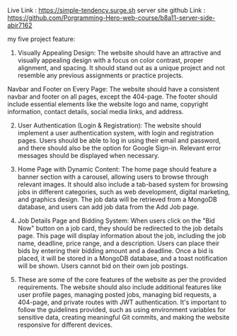  Live Link : https://simple-tendency.surge.sh
 server site github Link : https://github.com/Porgramming-Hero-web-course/b8a11-server-side-abir7162

my five project feature:

1. Visually Appealing Design: The website should have an attractive and visually appealing design with a focus on color contrast, proper alignment, and spacing. It should stand out as a unique project and not resemble any previous assignments or practice projects.

Navbar and Footer on Every Page: The website should have a consistent navbar and footer on all pages, except the 404-page. The footer should include essential elements like the website logo and name, copyright information, contact details, social media links, and address.

2. User Authentication (Login & Registration): The website should implement a user authentication system, with login and registration pages. Users should be able to log in using their email and password, and there should also be the option for Google Sign-in. Relevant error messages should be displayed when necessary.

3. Home Page with Dynamic Content: The home page should feature a banner section with a carousel, allowing users to browse through relevant images. It should also include a tab-based system for browsing jobs in different categories, such as web development, digital marketing, and graphics design. The job data will be retrieved from a MongoDB database, and users can add job data from the Add Job page.

4. Job Details Page and Bidding System: When users click on the "Bid Now" button on a job card, they should be redirected to the job details page. This page will display information about the job, including the job name, deadline, price range, and a description. Users can place their bids by entering their bidding amount and a deadline. Once a bid is placed, it will be stored in a MongoDB database, and a toast notification will be shown. Users cannot bid on their own job postings.

5. These are some of the core features of the website as per the provided requirements. The website should also include additional features like user profile pages, managing posted jobs, managing bid requests, a 404-page, and private routes with JWT authentication. It's important to follow the guidelines provided, such as using environment variables for sensitive data, creating meaningful Git commits, and making the website responsive for different devices.




